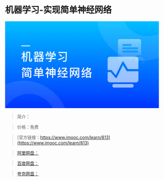 # 机器学习-实现简单神经网络

![img](../../assets/5fe442f90001edf605400304.jpg)

> 简介：

> 价格：免费

> [官方链接：https://www.imooc.com/learn/813](https://www.imooc.com/learn/813)

> [阿里网盘：]()

> [百度网盘：]()

> [夸克网盘：]()
